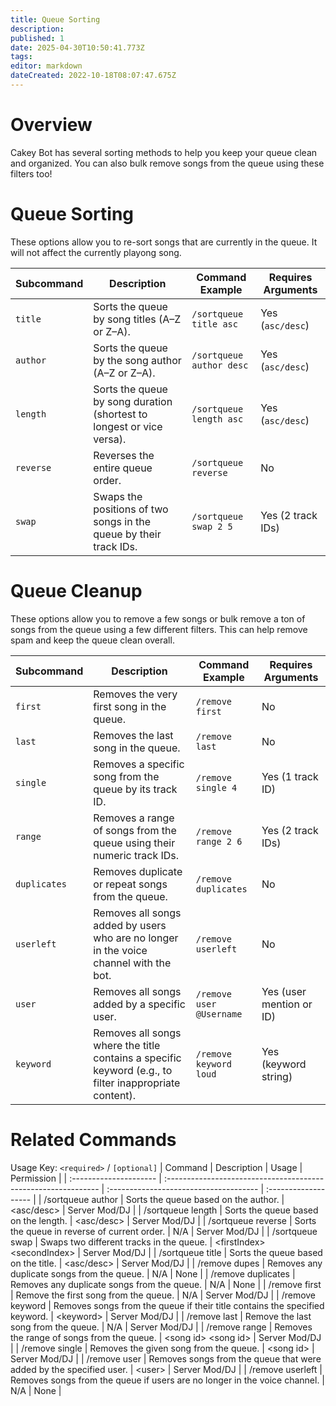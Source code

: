 ```yaml
---
title: Queue Sorting
description: 
published: 1
date: 2025-04-30T10:50:41.773Z
tags: 
editor: markdown
dateCreated: 2022-10-18T08:07:47.675Z
---
```


# Overview

Cakey Bot has several sorting methods to help you keep your queue clean and organized. You can also bulk remove songs from the queue using these filters too!

# Queue Sorting
These options allow you to re-sort songs that are currently in the queue. It will not affect the currently playong song.

| Subcommand | Description                                                                 | Command Example                                     | Requires Arguments |
|------------|-----------------------------------------------------------------------------|----------------------------------------------------|--------------------|
| `title`    | Sorts the queue by song titles (A–Z or Z–A).                                | `/sortqueue title asc`                             | Yes (`asc/desc`)   |
| `author`   | Sorts the queue by the song author (A–Z or Z–A).                            | `/sortqueue author desc`                           | Yes (`asc/desc`)   |
| `length`   | Sorts the queue by song duration (shortest to longest or vice versa).       | `/sortqueue length asc`                            | Yes (`asc/desc`)   |
| `reverse`  | Reverses the entire queue order.                                            | `/sortqueue reverse`                               | No                 |
| `swap`     | Swaps the positions of two songs in the queue by their track IDs.           | `/sortqueue swap 2 5`                              | Yes (2 track IDs)  |

# Queue Cleanup
These options allow you to remove a few songs or bulk remove a ton of songs from the queue using a few different filters. This can help remove spam and keep the queue clean overall.

| Subcommand   | Description                                                                                                          | Command Example                       | Requires Arguments         |
|--------------|----------------------------------------------------------------------------------------------------------------------|----------------------------------------|----------------------------|
| `first`      | Removes the very first song in the queue.                                                                            | `/remove first`                        | No                         |
| `last`       | Removes the last song in the queue.                                                                                  | `/remove last`                         | No                         |
| `single`     | Removes a specific song from the queue by its track ID.                                                              | `/remove single 4`                     | Yes (1 track ID)           |
| `range`      | Removes a range of songs from the queue using their numeric track IDs.                                               | `/remove range 2 6`                    | Yes (2 track IDs)          |
| `duplicates` | Removes duplicate or repeat songs from the queue.                                                                    | `/remove duplicates`                   | No                         |
| `userleft`   | Removes all songs added by users who are no longer in the voice channel with the bot.                               | `/remove userleft`                     | No                         |
| `user`       | Removes all songs added by a specific user.                                                                          | `/remove user @Username`               | Yes (user mention or ID)   |
| `keyword`    | Removes all songs where the title contains a specific keyword (e.g., to filter inappropriate content).               | `/remove keyword loud`                 | Yes (keyword string)       |

# Related Commands
Usage Key: `<required>` / `[optional]`
| Command                | Description                                                     | Usage                                   | Permission           |
| :--------------------- | :------------------------------------------------------------- | :------------------------------------- | :------------------- |
| /sortqueue author       | Sorts the queue based on the author.                           | <asc/desc>                              | Server Mod/DJ        |
| /sortqueue length       | Sorts the queue based on the length.                           | <asc/desc>                              | Server Mod/DJ        |
| /sortqueue reverse      | Sorts the queue in reverse of current order.                   | N/A                                     | Server Mod/DJ        |
| /sortqueue swap         | Swaps two different tracks in the queue.                       | \<firstIndex> \<secondIndex>              | Server Mod/DJ        |
| /sortqueue title        | Sorts the queue based on the title.                            | \<asc/desc>                              | Server Mod/DJ        |
| /remove dupes           | Removes any duplicate songs from the queue.                    | N/A                                     | None                 |
| /remove duplicates      | Removes any duplicate songs from the queue.                    | N/A                                     | None                 |
| /remove first           | Remove the first song from the queue.                          | N/A                                     | Server Mod/DJ        |
| /remove keyword         | Removes songs from the queue if their title contains the specified keyword. | \<keyword>                              | Server Mod/DJ        |
| /remove last            | Remove the last song from the queue.                           | N/A                                     | Server Mod/DJ        |
| /remove range           | Removes the range of songs from the queue.                     | \<song id> \<song id>                     | Server Mod/DJ        |
| /remove single          | Removes the given song from the queue.                         | \<song id>                               | Server Mod/DJ        |
| /remove user            | Removes songs from the queue that were added by the specified user. | \<user>                                 | Server Mod/DJ        |
| /remove userleft        | Removes songs from the queue if users are no longer in the voice channel. | N/A                                     | None                 |